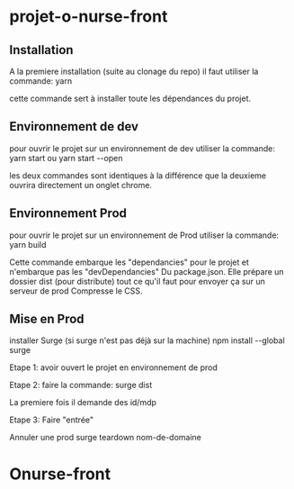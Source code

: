 # projet-o-nurse-front

## Installation

A la premiere installation (suite au clonage du repo) il faut utiliser la commande:
yarn

cette commande sert à installer toute les dépendances du projet.

## Environnement de dev

pour ouvrir le projet sur un environnement de dev utiliser la commande:
yarn start ou yarn start --open

les deux commandes sont identiques à la différence que la deuxieme ouvrira directement un onglet chrome.

## Environnement Prod

pour ouvrir le projet sur un environnement de Prod utiliser la commande:
yarn build

Cette commande embarque les "dependancies" pour le projet et n'embarque pas les "devDependancies" 
Du package.json.
Elle prépare un dossier dist (pour distribute) tout ce qu'il faut pour envoyer ça sur un serveur de prod
Compresse le CSS.

## Mise en Prod

installer Surge (si surge n'est pas déjà sur la machine)
npm install --global surge

Etape 1:
avoir ouvert le projet en environnement de prod

Etape 2:
faire la commande:
surge dist

La premiere fois il demande des id/mdp

Etape 3:
Faire "entrée"

Annuler une prod
surge teardown nom-de-domaine
# Onurse-front

